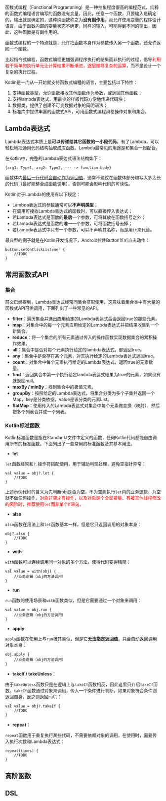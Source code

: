 函数式编程（Functional Programming）是一种抽象程度很高的编程范式，纯粹的函数式编程语言编写的函数没有变量，因此，任意一个函数，只要输入是确定的，输出就是确定的，这种纯函数称之为**没有副作用**。而允许使用变量的程序设计语言，由于函数内部的变量状态不确定，同样的输入，可能得到不同的输出，因此，这种函数是有副作用的。

函数式编程的一个特点就是，允许把函数本身作为参数传入另一个函数，还允许返回一个函数。

比起指令式编程，函数式编程更加强调程序执行的结果而非执行的过程，倡导<font color=red>利用若干简单的执行单元让计算结果不断渐进，逐层推导复杂的运算</font>，而不是设计一个复杂的执行过程。

Kotlin是一门从一开始就支持函数式编程的语言，主要包括以下特性：

1. 支持函数类型，允许函数接收其他函数作为参数，或返回其他函数；
2. 支持lambda表达式，用最少的样板代码方便地传递代码块；
3. 数据类，提供了创建不可变数据对象的简明语法；
4. 标准库中提供丰富的函数式API，可用函数式编程风格操作对象和集合。

## Lambda表达式

Lambda表达式本质上是**可以传递给其它函数的一小段代码**。有了Lambda，可以轻松地把通用代码结构抽取成库函数。Lambda最常见的用途是和集合一起配合。

在Kotlin中，完整的Lambda表达式语法结构如下：

```
{arg1: Type1, arg2: Type2, ··· -> function body}
```

函数体内<u>最后一行代码会自动作为返回值</u>，通常不建议在函数体部分编写太多太长的代码（最好能整合成函数调用），否则可能会影响代码的可读性。

Kotlin对于Lambda的使用有以下规定：

+ Lambda表达式的参数通常可以**不声明类型**；
+ 在调用可接收Lambda表达式的函数时，可以直接传入表达式；
+ 若Lambda表达式是函数的**最后**一个参数，可将其放在函数括号之外；
+ 若Lambda表达式是函数的**唯一**一个参数，可将函数括号去掉；
+ 若Lambda表达式中只有一个参数，可以不声明其名称，而是用`it`来代替。

最典型的例子就是在Kotlin开发情况下，Android控件Button监听点击动作：

```
button.setOnClickListener {
    //TODO
}
```

## 常用函数式API

### 集合

前文已经提到，Lambda表达式经常同集合搭配使用，这意味着集合类中有大量的函数式API可供调用，下面列出了一些常见的API。

+ **filter**：遍历集合并选出应用给定的Lambda表达式后会返回true的那些元素。
+ **map**：对集合中的每一个元素应用给定的Lambda表达式并把结果收集到一个新集合。
+ **reduce**：将一个集合的所有元素通过传入的操作函数实现数据集合的累积操作效果。
+ **all**：集合中是否对每个元素执行给定的lambda表达式，都返回true。
+ **any**：集合中是否存在某个元素，对其执行给定的Lambda表达式返回true。
+ **count**：对集合中每个元素执行给定的Lambda表达式，返回true的元素数量。
+ **find**：返回集合中第一个执行给定lambda表达式结果为true的元素，如果没有就返回null。
+ **maxBy / minBy**：找到集合中的极值元素。
+ **groupBy**：按照给定的Lambda表达式，将集合分类为多个子集并返回一个Map，key是分类依据，value是该分类的元素List。
+ **flatMap**：使用传入的Lambda表达式对集合中每个元素做变换（映射），然后把多个列表合并成一个列表。

### Kotlin标准函数

Kotlin标准函数是指在Standar.kt文件中定义的函数，任何Kotlin代码都能自由调用所有的标准函数。下面列出了一些常用的标准函数及其基本用法。

+ **let**

`let`函数经常和`?.`操作符搭配使用，用于辅助判空处理，避免空指针异常：

```
val value = obj?.let { 
    //TODO
}
```

上述示例代码的含义为先判断obj是否为空，不为空则执行`let`内的业务逻辑，为空就不做任何操作。<font color=red>对象非空才有操作，以及对象是个全局变量、有被其他线程修改的风险时，推荐使用`let`而非单个if语句。</font>

+ **also**

`also`函数在用法上和`let`函数基本一样，但是它只返回调用的对象本身：

```
obj?.also { 
    //TODO
}
```

+ **with**

`with`函数可以连续调用同一对象的多个方法，使得代码变得精简：

```
val value = with(obj) {
    //业务逻辑（obj的方法调用）
}
```

+ **run**

`run`函数的使用场景和`with`函数类似，但是它需要通过一个对象来调用：

```
val value = obj.run {
    //业务逻辑（obj的方法调用）
}
```

+ **apply**

`apply`函数在使用上与`run`极其类似，但是它**无法指定返回值**，只会自动返回调用对象本身：

```
obj.apply {
    //业务逻辑（obj的方法调用）
}
```

+ **takeIf / takeUnless**：

由于`takeUnless`函数只是在逻辑上与`takeIf`函数相反，因此这里只介绍`takeIf`函数。`takeIf`函数通过对象来调用，传入一个条件进行判断，如果对象符合条件则返回自身，反之则返回`null`：

```
val value = obj?.takeIf {
    //TODO
}
```

+ **repeat**：

`repeat`函数用于重复执行某些代码，不需要依赖对象的调用，在使用时，需要传入执行次数和Lambda表达式：

```
repeat(times) {
    //TODO
}
```

## 高阶函数



## DSL